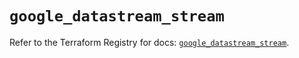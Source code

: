 # `google_datastream_stream`

Refer to the Terraform Registry for docs: [`google_datastream_stream`](https://registry.terraform.io/providers/hashicorp/google/6.26.0/docs/resources/datastream_stream).
